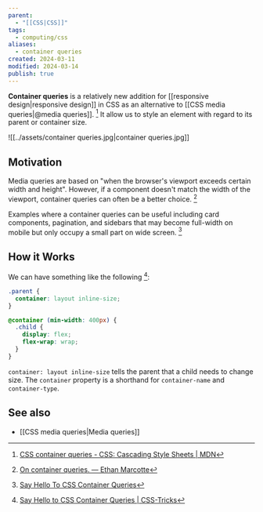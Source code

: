 ```yaml
---
parent:
  - "[[CSS|CSS]]"
tags:
  - computing/css
aliases:
  - container queries
created: 2024-03-11
modified: 2024-03-14
publish: true
---
```

**Container queries** is a relatively new addition for [[responsive design|responsive design]] in CSS as an alternative to [[CSS media queries|@media queries]]. [^mdn] It allow us to style an element with regard to its parent or container size.

![[../assets/container queries.jpg|container queries.jpg]]
## Motivation

Media queries are based on "when the browser's viewport exceeds certain width and height". However, if a component doesn't match the width of the viewport, container queries can often be a better choice. [^2] 

Examples where a container queries can be useful including card components, pagination, and sidebars that may become full-width on mobile but only occupy a small part on wide screen. [^3]

## How it Works

We can have something like the following [^css-tricks]:

```css
.parent {
  container: layout inline-size;
}

@container (min-width: 400px) {
  .child {
    display: flex;
    flex-wrap: wrap;
  }
}
```

`container: layout inline-size` tells the parent that a child needs to change size. The `container` property is a shorthand for `container-name` and `container-type`.

## See also
- [[CSS media queries|Media queries]]

[^mdn]: [CSS container queries - CSS: Cascading Style Sheets | MDN](https://developer.mozilla.org/en-US/docs/Web/CSS/CSS_containment/Container_queries)
[^2]: [On container queries. — Ethan Marcotte](https://ethanmarcotte.com/wrote/on-container-queries/)
[^3]: [Say Hello To CSS Container Queries](https://ishadeed.com/article/say-hello-to-css-container-queries/)
[^css-tricks]: [Say Hello to CSS Container Queries | CSS-Tricks](https://css-tricks.com/say-hello-to-css-container-queries/)